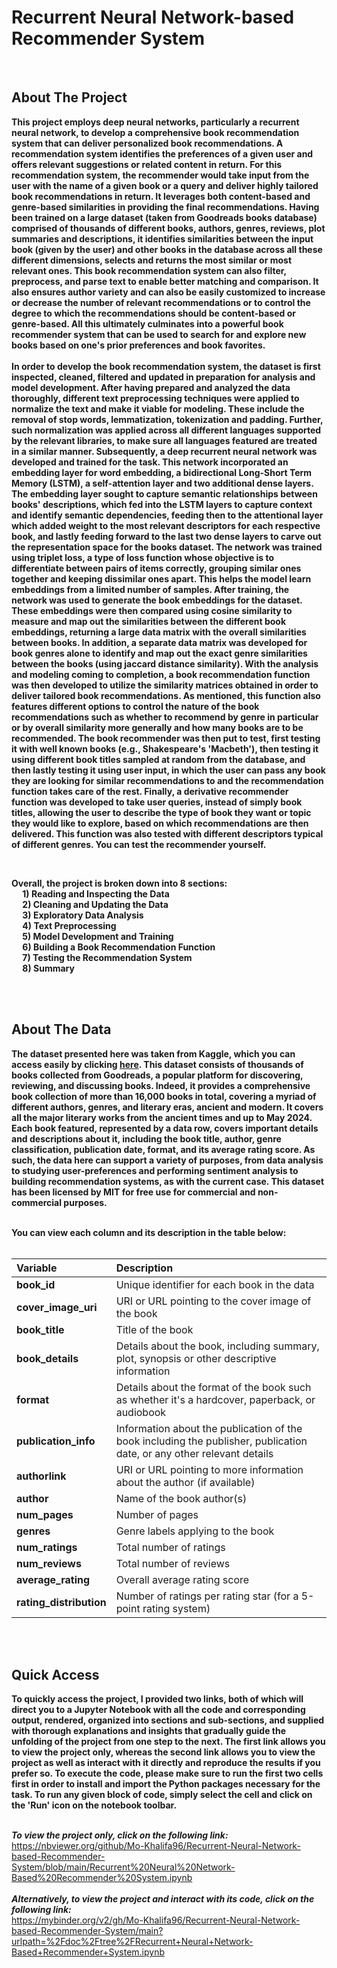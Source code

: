 # Recurrent Neural Network-based Recommender System
<br>

## About The Project 
**This project employs deep neural networks, particularly a recurrent neural network, to develop a comprehensive book recommendation system that can deliver personalized book recommendations. A recommendation system identifies the preferences of a given user and offers relevant suggestions or related content in return. For this recommendation system, the recommender would take input from the user with the name of a given book or a query and deliver highly tailored book recommendations in return. It leverages both content-based and genre-based similarities in providing the final recommendations. Having been trained on a large dataset (taken from Goodreads books database) comprised of thousands of different books, authors, genres, reviews, plot summaries and descriptions, it identifies similarities between the input book (given by the user) and other books in the database across all these different dimensions, selects and returns the most similar or most relevant ones. This book recommendation system can also filter, preprocess, and parse text to enable better matching and comparison. It also ensures author variety and can also be easily customized to increase or decrease the number of relevant recommendations or to control the degree to which the recommendations should be content-based or genre-based. All this ultimately culminates into a powerful book recommender system that can be used to search for and explore new books based on one's prior preferences and book favorites.**<br>
<br>
**In order to develop the book recommendation system, the dataset is first inspected, cleaned, filtered and updated in preparation for analysis and model development. After having prepared and analyzed the data thoroughly, different text preprocessing techniques were applied to normalize the text and make it viable for modeling. These include the removal of stop words, lemmatization, tokenization and padding. Further, such normalization was applied across all different languages supported by the relevant libraries, to make sure all languages featured are treated in a similar manner. Subsequently, a deep recurrent neural network was developed and trained for the task. This network incorporated an embedding layer for word embedding, a bidirectional Long-Short Term Memory (LSTM), a self-attention layer and two additional dense layers. The embedding layer sought to capture semantic relationships between books' descriptions, which fed into the LSTM layers to capture context and identify semantic dependencies, feeding then to the attentional layer which added weight to the most relevant descriptors for each respective book, and lastly feeding forward to the last two dense layers to carve out the representation space for the books dataset. The network was trained using triplet loss, a type of loss function whose objective is to differentiate between pairs of items correctly, grouping similar ones together and keeping dissimilar ones apart. This helps the model learn embeddings from a limited number of samples. After training, the network was used to generate the book embeddings for the dataset. These embeddings were then compared using cosine similarity to measure and map out the similarities between the different book embeddings, returning a large data matrix with the overall similarities between books. In addition, a separate data matrix was developed for book genres alone to identify and map out the exact genre similarities between the books (using jaccard distance similarity). With the analysis and modeling coming to completion, a book recommendation function was then developed to utilize the similarity matrices obtained in order to deliver tailored book recommendations. As mentioned, this function also features different options to control the nature of the book recommendations such as whether to recommend by genre in particular or by overall similarity more generally and how many books are to be recommended. The book recommender was then put to test, first testing it with well known books (e.g., Shakespeare's 'Macbeth'), then testing it using different book titles sampled at random from the database, and then lastly testing it using user input, in which the user can pass any book they are looking for similar recommendations to and the recommendation function takes care of the rest. Finally, a derivative recommender function was developed to take user queries, instead of simply book titles, allowing the user to describe the type of book they want or topic they would like to explore, based on which recommendations are then delivered. This function was also tested with different descriptors typical of different genres. You can test the recommender yourself.** <br>

<br>

**Overall, the project is broken down into 8 sections: <br>
&emsp; 1) Reading and Inspecting the Data <br>
&emsp; 2) Cleaning and Updating the Data <br> 
&emsp; 3) Exploratory Data Analysis <br>
&emsp; 4) Text Preprocessing <br>
&emsp; 5) Model Development and Training <br>
&emsp; 6) Building a Book Recommendation Function <br>
&emsp; 7) Testing the Recommendation System <br>
&emsp; 8) Summary** <br>

<br>
<br>

## About The Data  
**The dataset presented here was taken from Kaggle, which you can access easily by clicking [here](https://www.kaggle.com/datasets/dk123891/books-dataset-goodreadsmay-2024). This dataset consists of thousands of books collected from Goodreads, a popular platform for discovering, reviewing, and discussing books. Indeed, it provides a comprehensive book collection of more than 16,000 books in total, covering a myriad of different authors, genres, and literary eras, ancient and modern. It covers all the major literary works from the ancient times and up to May 2024. Each book featured, represented by a data row, covers important details and descriptions about it, including the book title, author, genre classification, publication date, format, and its average rating score. As such, the data here can support a variety of purposes, from data analysis to studying user-preferences and performing sentiment analysis to building recommendation systems, as with the current case. This dataset has been licensed by MIT for free use for commercial and non-commercial purposes.** <br> 
<br>

**You can view each column and its description in the table below:** <br><br>  

| **Variable**      | **Description**                                                                                         |
| :-----------------| :------------------------------------------------------------------------------------------------------ |
| **book_id**       | Unique identifier for each book in the data                                                             |
| **cover_image_uri**| URI or URL pointing to the cover image of the book                                                     |
| **book_title**    | Title of the book                                                                                       |
| **book_details**  | Details about the book, including summary, plot, synopsis or other descriptive information              |
| **format**        | Details about the format of the book such as whether it's a hardcover, paperback, or audiobook          |
| **publication_info** | Information about the publication of the book including the publisher, publication date, or any other relevant details |
| **authorlink**    |   URI or URL pointing to more information about the author (if available)                               |
| **author**        | Name of the book author(s)                                                                              |
| **num_pages**     | Number of pages                                                                                         |
| **genres**        | Genre labels applying to the book                                                                       |
| **num_ratings**   | Total number of ratings                                                                                 |
| **num_reviews**   | Total number of reviews                                                                                 |
| **average_rating** | Overall average rating score                                                                           |
| **rating_distribution** | Number of ratings per rating star (for a 5-point rating system)                                   |

<br>
<br>


## Quick Access 
**To quickly access the project, I provided two links, both of which will direct you to a Jupyter Notebook with all the code and corresponding output, rendered, organized into sections and sub-sections, and supplied with thorough explanations and insights that gradually guide the unfolding of the project from one step to the next. The first link allows you to view the project only, whereas the second link allows you to view the project as well as interact with it directly and reproduce the results if you prefer so. To execute the code, please make sure to run the first two cells first in order to install and import the Python packages necessary for the task. To run any given block of code, simply select the cell and click on the 'Run' icon on the notebook toolbar.**
<br>
<br>

***To view the project only, click on the following link:*** <br>
https://nbviewer.org/github/Mo-Khalifa96/Recurrent-Neural-Network-based-Recommender-System/blob/main/Recurrent%20Neural%20Network-Based%20Recommender%20System.ipynb
<br>
<br>
***Alternatively, to view the project and interact with its code, click on the following link:*** <br>
https://mybinder.org/v2/gh/Mo-Khalifa96/Recurrent-Neural-Network-based-Recommender-System/main?urlpath=%2Fdoc%2Ftree%2FRecurrent+Neural+Network-Based+Recommender+System.ipynb
<br>
<br>



